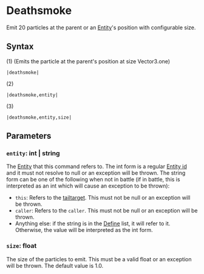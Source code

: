 # Deathsmoke

Emit 20 particles at the parent or an [Entity](../../../Data%20format/Entity.md)'s position with configurable size.

## Syntax

(1) (Emits the particle at the parent's position at size Vector3.one)

````
|deathsmoke|
````

(2)

````
|deathsmoke,entity|
````

(3)

````
|deathsmoke,entity,size|
````

## Parameters

### `entity`: int | string

The [Entity](../../../Data%20format/Entity.md) that this command refers to. The int form is a regular [Entity id](../Entity%20id.md) and it must not resolve to null or an exception will be thrown. The string form can be one of the following when not in battle (if in battle, this is interpreted as an int which will cause an exception to be thrown):

* `this`: Refers to the [tailtarget](../../Notable%20local%20variable/tailtarget.md). This must not be null or an exception will be thrown.
* `caller`: Refers to the `caller`. This must not be null or an exception will be thrown.
* Anything else: if the string is in the [Define](Define.md) list, it will refer to it. Otherwise, the value will be interpreted as the int form.

### `size`: float

The size of the particles to emit. This must be a valid float or an exception will be thrown. The default value is 1.0.
